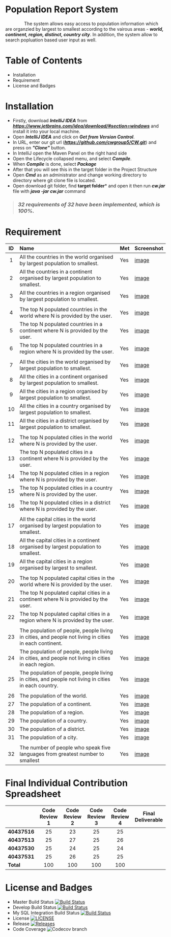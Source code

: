 # Population Report System
  &nbsp;&nbsp;&nbsp;&nbsp;&nbsp;&nbsp;&nbsp;&nbsp;&nbsp;&nbsp;&nbsp;&nbsp;&nbsp;&nbsp;&nbsp;The system allows easy access to population information which are organzied by largest to smallest according to the vairous areas - ***world, continent, region, distinct, country city***. In addition, the system allow to search popluation based user input as well.
  
# Table of Contents
  - Installation
  - Requirement
  - License and Badges
# Installation
  - Firstly, download ***IntelliJ IDEA*** from ***https://www.jetbrains.com/idea/download/#section=windows*** and install it into your       local machine.
  - Open ***IntelliJ IDEA*** and click on ***Get from Version Control***.
  - In URL, enter our git url (***https://github.com/cwgroup5/CW.git***) and press on ***"Clone"*** button.
  - In IntelliJ open the Maven Panel on the right hand side
  - Open the Lifecycle collapsed menu, and select ***Compile***.
  - When ***Complie*** is done, select ***Package***
  - After that you will see this in the target folder in the Project Structure
  - Open ***Cmd*** as an administrator and change working directory to directory where git clone file is located.
  - Open download git folder, find  **target folder*** and open it then run ***cw.jar*** file with ***java -jar cw.jar*** command 
  
> ### ***32 requirements of 32 have been implemented, which is 100%.***

# Requirement
  |  ID | Name   | Met    | Screenshot
  | :-----: | :----------------------------------| :------- |:----------
  | 1  | All the countries in the world organised by largest population to smallest.  | Yes   | [image](images/world/03.PNG)|
  | 2  | All the countries in a continent organised by largest population to smallest. | Yes   | [image](images/world/04.PNG)|
  | 3  | All the countries in a region organised by largest population to smallest.  | Yes   | [image](images/world/05.PNG) | 
  |   |   |   |  | 
  | 4  | The top N populated countries in the world where N is provided by the user. | Yes   | [image](images/world/06.PNG) |
  | 5  | The top N populated countries in a continent where N is provided by the user. | Yes   | [image](images/world/07.PNG) |
  | 6  | The top N populated countries in a region where N is provided by the user. | Yes   | [image](images/world/08.PNG) |
  |   |   |   |  | 
  | 7  | All the cities in the world organised by largest population to smallest.  | Yes   | [image](images/city/02.PNG) |
  | 8  | All the cities in a continent organised by largest population to smallest. | Yes   | [image](images/city/03.PNG) |
  | 9  | All the cities in a region organised by largest population to smallest.  | Yes   | [image](images/city/04.PNG) |
  | 10 | All the cities in a country organised by largest population to smallest. | Yes   | [image](images/city/05.PNG) |
  | 11  | All the cities in a district organised by largest population to smallest.  | Yes   | [image](images/city/06.PNG) |
  |   |   |   |  | 
  | 12  | The top N populated cities in the world where N is provided by the user. | Yes   | [image](images/city/07.PNG) |
  | 13  | The top N populated cities in a continent where N is provided by the user.  | Yes   | [image](images/city/08.PNG) |
  | 14  | The top N populated cities in a region where N is provided by the user. | Yes   | [image](images/city/09.PNG) |
  | 15  | The top N populated cities in a country where N is provided by the user. | Yes   | [image](images/city/10.PNG) |
  | 16  | The top N populated cities in a district where N is provided by the user.  | Yes   | [image](images/city/11.PNG) |
  |   |   |   |  | 
  | 17  | All the capital cities in the world organised by largest population to smallest. | Yes   | [image](images/capital/02.PNG) |
  | 18  | All the capital cities in a continent organised by largest population to smallest. | Yes   | [image](images/capital/03.PNG)  |
  | 19  | All the capital cities in a region organised by largest to smallest. | Yes   | [image](images/capital/04.PNG)  |
  |   |   |   |  | 
  | 20  | The top N populated capital cities in the world where N is provided by the user. | Yes   | [image](images/capital/05.PNG)  |
  | 21  | The top N populated capital cities in a continent where N is provided by the user. |Yes   | [image](images/capital/06.PNG)  |
  | 22  | The top N populated capital cities in a region where N is provided by the user.  | Yes   | [image](images/capital/07.PNG)  |   
  |   |   |   |  | 
  | 23  | The population of people, people living in cities, and people not living in cities in each continent. | Yes   | [image](images/population/02.PNG)  |
  | 24  | The population of people, people living in cities, and people not living in cities in each region. | Yes   |  [image](images/population/03.PNG) |
  | 25  | The population of people, people living in cities, and people not living in cities in each country.  | Yes   |  [image](images/population/04.PNG) |
  |   |   |   |  | 
  | 26  | The population of the world. | Yes   |  [image](images/totalpopulation/01.PNG) |
  | 27  | The population of a continent. | Yes   | [image](images/totalpopulation/02.PNG) |
  | 28  | The population of a region.  | Yes   | [image](images/totalpopulation/03.PNG) |
  | 29  | The population of a country. | Yes   | [image](images/totalpopulation/04.PNG) |
  | 30  | The population of a district. | Yes   | [image](images/totalpopulation/05.PNG) |
  | 31  | The population of a city.  | Yes   | [image](images/totalpopulation/06.PNG) |
  |   |   |   |  | 
  | 32  | The number of people who speak five languages from greatest number to smallest  | Yes   | [image](images/language/01.PNG)|
  
  # Final Individual Contribution Spreadsheet
  |    | **Code Review 1**  | **Code Review 2** |**Code Review 3** | **Code Review 4** | **Final Deliverable** 
  | :--| :--------------:| :-------------:|:-------------:|:--------------:|:-------------:
  | **40437516** | 25  | 23   | 25 | 25 | 
  | **40437513** | 25  | 27   | 25 | 26 | 
  | **40437530** | 25  | 24   | 25 | 24 | 
  | **40437531** | 25  | 26   | 25 | 25 |
  | **Total**    | 100 |100   |100 |100 |
  
  # License and Badges

- Master Build Status [![Build Status](https://travis-ci.org/cwgroup5/CW.svg?branch=master)](https://travis-ci.org/cwgroup5/CW)
- Develop Build Status [![Build Status](https://travis-ci.org/cwgroup5/CW.svg?branch=master)](https://travis-ci.org/cwgroup5/CW)
- My SQL Integration Build Status [![Build Status](https://travis-ci.org/cwgroup5/CW.svg?branch=feature/sql-integration)](https://travis-ci.org/cwgroup5/CW)
- License [![LICENSE](https://img.shields.io/github/license/cwgroup5/CW.svg?style=flat-square)](https://github.com/cwgroup5/CW/blob/master/LICENSE)
- Release [![Releases](https://img.shields.io/github/release/cwgroup5/CW/all.svg?style=flat-square)](https://github.com/cwgroup5/CW/releases)
- Code Coverage ![Codecov branch](https://img.shields.io/codecov/c/github/cwgroup5/CW/master??style=plastic&logo=CodeCov&token=bc1deab0e95243e29fd69da9b18b21ee)

